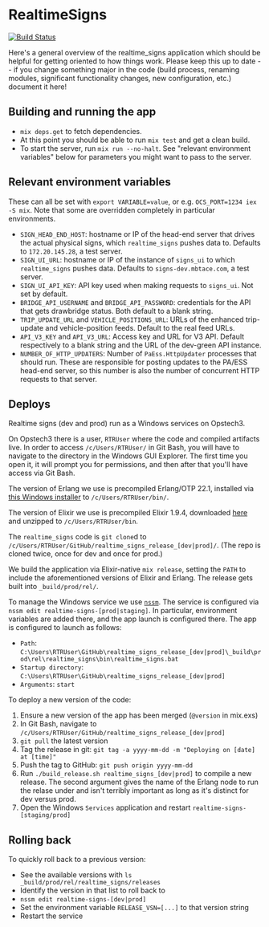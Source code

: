 # RealtimeSigns

[![Build Status](https://semaphoreci.com/api/v1/projects/39cb0e53-0299-441e-ab09-ddcb9fa9d2aa/1806488/badge.svg)](https://semaphoreci.com/mbta/realtime_signs)

Here's a general overview of the realtime_signs application which should be helpful for getting oriented to how things work. Please keep this up to date -- if you change something major in the code (build process, renaming modules, significant functionality changes, new configuration, etc.) document it here!

## Building and running the app

* `mix deps.get` to fetch dependencies.
* At this point you should be able to run `mix test` and get a clean build.
* To start the server, run `mix run --no-halt`. See "relevant environment variables" below for parameters you might want to pass to the server.

## Relevant environment variables

These can all be set with `export VARIABLE=value`, or e.g. `OCS_PORT=1234 iex -S mix`. Note that some are overridden completely in particular environments.

* `SIGN_HEAD_END_HOST`: hostname or IP of the head-end server that drives the actual physical signs, which `realtime_signs` pushes data to. Defaults to `172.20.145.28`, a test server.
* `SIGN_UI_URL`: hostname or IP of the instance of `signs_ui` to which `realtime_signs` pushes data. Defaults to `signs-dev.mbtace.com`, a test server.
* `SIGN_UI_API_KEY`: API key used when making requests to `signs_ui`. Not set by default.
* `BRIDGE_API_USERNAME` and `BRIDGE_API_PASSWORD`: credentials for the API that gets drawbridge status. Both default to a blank string.
* `TRIP_UPDATE_URL` and `VEHICLE_POSITIONS_URL`: URLs of the enhanced trip-update and vehicle-position feeds. Default to the real feed URLs.
* `API_V3_KEY` and `API_V3_URL`: Access key and URL for V3 API. Default respectively to a blank string and the URL of the dev-green API instance.
* `NUMBER_OF_HTTP_UPDATERS`: Number of `PaEss.HttpUpdater` processes that should run. These are responsible for posting updates to the PA/ESS head-end server, so this number is also the number of concurrent HTTP requests to that server.

## Deploys

Realtime signs (dev and prod) run as a Windows services on Opstech3.

On Opstech3 there is a user, `RTRUser` where the code and compiled artifacts live. In order to access `/c/Users/RTRUser/` in Git Bash, you will have to navigate to the directory in the Windows GUI Explorer. The first time you open it, it will prompt you for permissions, and then after that you'll have access via Git Bash.

The version of Erlang we use is precompiled Erlang/OTP 22.1, installed via [this Windows installer](https://www.erlang-solutions.com/resources/download.html) to `/c/Users/RTRUser/bin/`.

The version of Elixir we use is precompiled Elixir 1.9.4, downloaded [here](https://github.com/elixir-lang/elixir/releases) and unzipped to `/c/Users/RTRUser/bin`.

The `realtime_signs` code is `git clone`d to `/c/Users/RTRUser/GitHub/realtime_signs_release_[dev|prod]/`. (The repo is cloned twice, once for dev and once for prod.)

We build the application via Elixir-native `mix release`, setting the `PATH` to include the aforementioned versions of Elixir and Erlang. The release gets built into `_build/prod/rel/`.

To manage the Windows service we use [`nssm`](https://nssm.cc/). The service is configured via `nssm edit realtime-signs-[prod|staging]`. In particular, environment variables are added there, and the app launch is configured there. The app is configured to launch as follows:

* `Path`: `C:\Users\RTRUser\GitHub\realtime_signs_release_[dev|prod]\_build\prod\rel\realtime_signs\bin\realtime_signs.bat`
* `Startup directory`: `C:\Users\RTRUser\GitHub\realtime_signs_release_[dev|prod]`
* `Arguments`: `start`

To deploy a new version of the code:

1. Ensure a new version of the app has been merged (`@version` in mix.exs)
1. In Git Bash, navigate to `/c/Users/RTRUser/GitHub/realtime_signs_release_[dev|prod]`
1. `git pull` the latest version
1. Tag the release in git: `git tag -a yyyy-mm-dd -m "Deploying on [date] at [time]"`
1. Push the tag to GitHub: `git push origin yyyy-mm-dd`
1. Run `./build_release.sh realtime_signs_[dev|prod]` to compile a new release. The second argument gives the name of the Erlang node to run the relase under and isn't terribly important as long as it's distinct for dev versus prod.
1. Open the Windows `Services` application and restart `realtime-signs-[staging/prod]`

## Rolling back

To quickly roll back to a previous version:

* See the available versions with `ls _build/prod/rel/realtime_signs/releases`
* Identify the version in that list to roll back to
* `nssm edit realtime-signs-[dev|prod]`
* Set the environment variable `RELEASE_VSN=[...]` to that version string
* Restart the service
